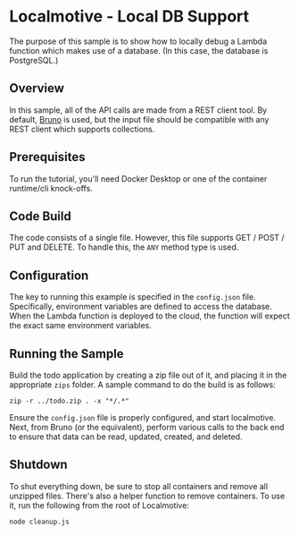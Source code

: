 # Localmotive - Local DB Support

The purpose of this sample is to show how to locally debug a Lambda function which 
makes use of a database. (In this case, the database is PostgreSQL.)

## Overview

In this sample, all of the API calls are made from a REST client tool. By default,
[Bruno](https://www.usebruno.com/) is used,
but the input file should be compatible with any REST client which supports collections.

## Prerequisites

To run the tutorial, you'll need Docker Desktop or one of the container runtime/cli knock-offs.

## Code Build

The code consists of a single file. However, this file supports GET / POST / PUT and DELETE.
To handle this, the `ANY` method type is used.

## Configuration

The key to running this example is specified in the `config.json` file. Specifically, environment
variables are defined to access the database. When the Lambda function is deployed to the cloud,
the function will expect the exact same environment variables.


## Running the Sample

Build the todo application by creating a zip file out of it, and placing it in the appropriate `zips` folder.
A sample command to do the build is as follows:
```
zip -r ../todo.zip . -x "*/.*"
```

Ensure the `config.json` file is properly configured, and start localmotive. Next, from Bruno (or the equivalent),
perform various calls to the back end to ensure that data can be read, updated, created, and deleted.

## Shutdown

To shut everything down, be sure to stop all containers and remove all unzipped files. There's also a helper function to
remove containers. To use it, run the following from the root of Localmotive:

```
node cleanup.js
```

